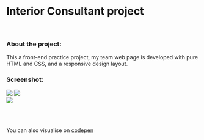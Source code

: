 # Interior Consultant project
<br>

### About the project:

This a front-end practice project, my team web page is developed with pure HTML and CSS, and a responsive design layout.


### Screenshot:

![](https://i.imgur.com/RrsePsc.png)  ![](https://i.imgur.com/kC3NNjv.png) <br>
![](https://i.imgur.com/1ivhPDc.png)

<br><br>

You can also visualise on [codepen](https://codepen.io/Boul3ez/pen/VwPWOQo?editors=0110)